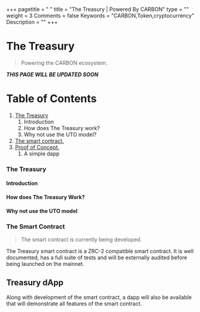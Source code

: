 +++
pagetitle = " "
title = "The Treasury | Powered By CARBON"
type = ""
weight = 3
Comments = false
Keywords = "CARBON,Token,cryptocurrency"
Description = ""
+++

# The Treasury
> Powering the CARBON ecosystem.

_**THIS PAGE WILL BE UPDATED SOON**_

# Table of Contents
1. [The Treasury](#treasury)
    1. Introduction
    2. How does The Treasury work?
    3. Why not use the UTO model?
2. [The smart contract.](#smart-contract)
3. [Proof of Concept.](#dap)
    1. A simple dapp

### The Treasury <a name="treasury"></a>

#### Introduction

#### How does The Treasury Work?

#### Why not use the UTO model

### The Smart Contract <a name="smart-contract"></a>
> The smart contract is currently being developed.

The Treasury smart contract is a ZRC-2 compatible smart contract. It is well documented, has a full suite of tests and will be externally audited before being launched on the mainnet.


## Treasury dApp <a name="dapp"></a>

Along with development of the smart contract, a dapp will also be available that will demonstrate all features of the smart contract.
